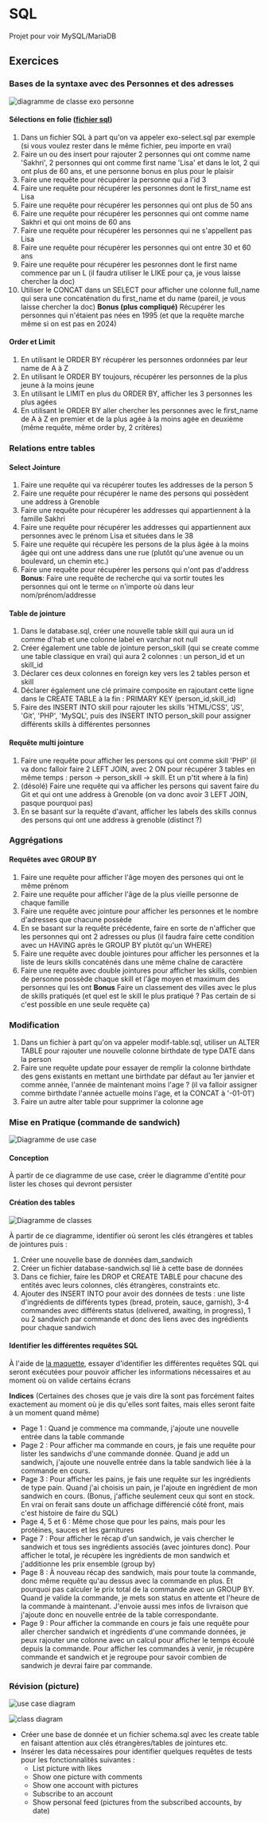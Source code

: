 # SQL

Projet pour voir MySQL/MariaDB


## Exercices
### Bases de la syntaxe avec des Personnes et des adresses 
![diagramme de classe exo personne](dam-first-class.png)

#### Sélections en folie ([fichier sql](exo-select.sql))
1. Dans un fichier SQL à part qu'on va appeler exo-select.sql par exemple (si vous voulez rester dans le même fichier, peu importe en vrai)
2. Faire un ou des insert pour rajouter 2 personnes qui ont comme name 'Sakhri', 2 personnes qui ont comme first name 'Lisa' et dans le lot, 2 qui ont plus de 60 ans, et une personne bonus en plus pour le plaisir
3. Faire une requête pour récupérer la personne qui a l'id 3
4. Faire une requête pour récupérer les personnes dont le first_name est Lisa
5. Faire une requête pour récupérer les personnes qui ont plus de 50 ans
6. Faire une requête pour récupérer les personnes qui ont comme name Sakhri et qui ont moins de 60 ans
7. Faire une requête pour récupérer les personnes qui ne s'appellent pas Lisa
8. Faire une requête pour récupérer les personnes qui ont entre 30 et 60 ans
9. Faire une requête pour récupérer les pesronnes dont le first name commence par un L (il faudra utiliser le LIKE pour ça, je vous laisse chercher la doc)
10. Utiliser le CONCAT dans un SELECT pour afficher une colonne full_name qui sera une concaténation du first_name et du name (pareil, je vous laisse chercher la doc)
**Bonus (plus compliqué)** Récupérer les personnes qui n'étaient pas nées en 1995 (et que la requête marche même si on est pas en 2024)

#### Order et Limit
1. En utilisant le ORDER BY récupérer les personnes ordonnées par leur name de A à Z
2. En utilisant le ORDER BY toujours, récupérer les personnes de la plus jeune à la moins jeune
3. En utilisant le LIMIT en plus du ORDER BY, afficher les 3 personnes les plus agées
4. En utilisant le ORDER BY aller chercher les personnes avec le first_name de A à Z en premier et de la plus agée à la moins agée en deuxième (même requête, même order by, 2 critères)

### Relations entre tables
#### Select Jointure
1. Faire une requête qui va récupérer toutes les addresses de la person 5
2. Faire une requête pour récupérer le name des persons qui possèdent une address à Grenoble
3. Faire une requête pour récupérer les addresses qui appartiennent à la famille Sakhri
4. Faire une requête pour récupérer les addresses qui appartiennent aux personnes avec le prénom Lisa et situées dans le 38
5. Faire une requête qui récupère les persons de la plus âgée à la moins âgée qui ont une address dans une rue (plutôt qu'une avenue ou un boulevard, un chemin etc.)
6. Faire une requête pour récupérer les persons qui n'ont pas d'address
**Bonus**: Faire une requête de recherche qui va sortir toutes les personnes qui ont le terme `on` n'importe où dans leur nom/prénom/addresse

#### Table de jointure
1. Dans le database.sql, créer une nouvelle table skill qui aura un id comme d'hab et une colonne label en varchar not null
2. Créer également une table de jointure person_skill (qui se create comme une table classique en vrai) qui aura 2 colonnes : un person_id et un skill_id
3. Déclarer ces deux colonnes en foreign key vers les 2 tables person et skill
4. Déclarer également une clé primaire composite en rajoutant cette ligne dans le CREATE TABLE à la fin : PRIMARY KEY (person_id,skill_id)
5. Faire des INSERT INTO skill pour rajouter les skills 'HTML/CSS', 'JS', 'Git', 'PHP', 'MySQL', puis des INSERT INTO person_skill pour assigner différents skills à différentes personnes

#### Requête multi jointure
1. Faire une requête pour afficher les persons qui ont comme skill 'PHP' (il va donc falloir faire 2 LEFT JOIN, avec 2 ON pour récupérer 3 tables en même temps : person -> person_skill -> skill. Et un p'tit where à la fin)
2. (désolé) Faire une requête qui va afficher les persons qui savent faire du Git et qui ont une address à Grenoble (on va donc avoir 3 LEFT JOIN, pasque pourquoi pas)
3. En se basant sur la requête d'avant, afficher les labels des skills connus des persons qui ont une address à grenoble (distinct ?)

### Aggrégations

#### Requêtes avec GROUP BY
1. Faire une requête pour afficher l'âge moyen des persones qui ont le même prénom
2. Faire une requête pour afficher l'âge de la plus vieille personne de chaque famille
3. Faire une requête avec jointure pour afficher les personnes et le nombre d'adresses que chacune possède
4. En se basant sur la requête précédente, faire en sorte de n'afficher que les personnes qui ont 2 adresses ou plus (il faudra faire cette condition avec un HAVING après le GROUP BY plutôt qu'un WHERE)
5. Faire une requête avec double jointures pour afficher les personnes et la liste de leurs skills concaténés dans une même chaîne de caractère
6. Faire une requête avec double jointures pour afficher les skills, combien de personne possède chaque skill et l'âge moyen et maximum des personnes qui les ont
**Bonus** Faire un classement des villes avec le plus de skills pratiqués (et quel est le skill le plus pratiqué ? Pas certain de si c'est possible en une seule requête ça) 

### Modification

1. Dans un fichier à part qu'on va appeler modif-table.sql, utiliser un ALTER TABLE pour rajouter une nouvelle colonne birthdate de type DATE dans la person
2. Faire une requête update pour essayer de remplir la colonne birthdate des gens existants en mettant une birthdate par défaut au 1er janvier et comme année, l'année de maintenant moins l'age ? (il va falloir assigner comme birthdate l'année actuelle moins l'age, et la CONCAT à '-01-01')
3. Faire un autre alter table pour supprimer la colonne age


### Mise en Pratique (commande de sandwich)
![Diagramme de use case](sandwich/san2ich-use-case.png)

#### Conception
À partir de ce diagramme de use case, créer le diagramme d'entité pour lister les choses qui devront persister

#### Création des tables
![Diagramme de classes](sandwich/san2ich-class.png)

À partir de ce diagramme, identifier où seront les clés étrangères et tables de jointures puis :

1. Créer une nouvelle base de données dam_sandwich
2. Créer un fichier database-sandwich.sql lié à cette base de données
3. Dans ce fichier, faire les DROP et CREATE TABLE pour chacune des entités avec leurs colonnes, clés étrangères, constraints etc.
4. Ajouter des INSERT INTO pour avoir des données de tests : une liste d'ingrédients de différents types (bread, protein, sauce, garnish), 3-4 commandes avec différents status (delivered, awaiting, in progress), 1 ou 2 sandwich par commande et donc des liens avec des ingrédients pour chaque sandwich

#### Identifier les différentes requêtes SQL
À l'aide de [la maquette](sandwich/san2ich.pdf), essayer d'identifier les différentes requêtes SQL qui seront exécutées pour pouvoir afficher les informations nécessaires et au moment où on valide certains écrans

**Indices**
(Certaines des choses que je vais dire là sont pas forcément faites exactement au moment où je dis qu'elles sont faites, mais elles seront faite à un moment quand même)
* Page 1 : Quand je commence ma commande, j'ajoute une nouvelle entrée dans la table commande
* Page 2 : Pour afficher ma commande en cours, je fais une requête pour lister les sandwichs d'une commande donnée. Quand je add un sandwich, j'ajoute une nouvelle entrée dans la table sandwich liée à la commande en cours. 
* Page 3 : Pour afficher les pains, je fais une requête sur les ingrédients de type pain. Quand j'ai choisis un pain, je l'ajoute en ingrédient de mon sandwich en cours. (Bonus, j'affiche seulement ceux qui sont en stock. En vrai on ferait sans doute un affichage différencié côté front, mais c'est histoire de faire du SQL)
* Page 4, 5 et 6 : Même chose que pour les pains, mais pour les protéines, sauces et les garnitures
* Page 7 : Pour afficher le récap d'un sandwich, je vais chercher le sandwich et tous ses ingrédients associés (avec jointures donc). Pour afficher le total, je récupère les ingrédients de mon sandwich et j'additionne les prix ensemble (group by)
* Page 8 : À nouveau récap des sandwich, mais pour toute la commande, donc même requête qu'au dessus avec la commande en plus. Et pourquoi pas calculer le prix total de la commande avec un GROUP BY. Quand je valide la commande, je mets son status en attente et l'heure de la commande à maintenant. J'envoie aussi mes infos de livraison que j'ajoute donc en nouvelle entrée de la table correspondante.
* Page 9 : Pour afficher la commande en cours je fais une requête pour aller chercher sandwich et ingrédients d'une commande données, je peux rajouter une colonne avec un calcul pour afficher le temps écoulé depuis la commande. Pour afficher les commandes à venir, je récupère commande et sandwich et je regroupe pour savoir combien de sandwich je devrai faire par commande.


### Révision (picture)
![use case diagram](pictures/picture-usecase.png)


![class diagram](pictures/picture-entities.png)

* Créer une base de donnée et un fichier schema.sql avec les create table en faisant attention aux clés étrangères/tables de jointures etc.
* Insérer les data nécessaires pour identifier quelques requêtes de tests pour les fonctionnalités suivantes :
    * List picture with likes
    * Show one picture with comments
    * Show one account with pictures
    * Subscribe to an account
    * Show personal feed (pictures from the subscribed accounts, by date)